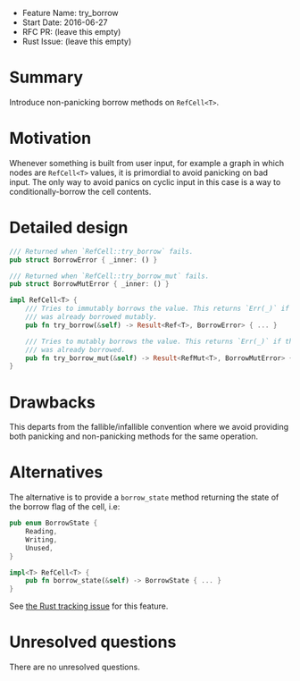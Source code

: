 - Feature Name: try_borrow
- Start Date: 2016-06-27
- RFC PR: (leave this empty)
- Rust Issue: (leave this empty)

# Summary
[summary]: #summary

Introduce non-panicking borrow methods on `RefCell<T>`.

# Motivation
[motivation]: #motivation

Whenever something is built from user input, for example a graph in which nodes
are `RefCell<T>` values, it is primordial to avoid panicking on bad input. The
only way to avoid panics on cyclic input in this case is a way to
conditionally-borrow the cell contents.

# Detailed design
[design]: #detailed-design

```rust
/// Returned when `RefCell::try_borrow` fails.
pub struct BorrowError { _inner: () }

/// Returned when `RefCell::try_borrow_mut` fails.
pub struct BorrowMutError { _inner: () }

impl RefCell<T> {
    /// Tries to immutably borrows the value. This returns `Err(_)` if the cell
    /// was already borrowed mutably.
    pub fn try_borrow(&self) -> Result<Ref<T>, BorrowError> { ... }

    /// Tries to mutably borrows the value. This returns `Err(_)` if the cell
    /// was already borrowed.
    pub fn try_borrow_mut(&self) -> Result<RefMut<T>, BorrowMutError> { ... }
}
```

# Drawbacks
[drawbacks]: #drawbacks

This departs from the fallible/infallible convention where we avoid providing
both panicking and non-panicking methods for the same operation.

# Alternatives
[alternatives]: #alternatives

The alternative is to provide a `borrow_state` method returning the state
of the borrow flag of the cell, i.e:

```rust
pub enum BorrowState {
    Reading,
    Writing,
    Unused,
}

impl<T> RefCell<T> {
    pub fn borrow_state(&self) -> BorrowState { ... }
}
```

See [the Rust tracking issue](https://github.com/rust-lang/rust/issues/27733)
for this feature.

# Unresolved questions
[unresolved]: #unresolved-questions

There are no unresolved questions.
